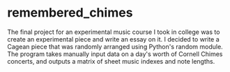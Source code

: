 # remembered_chimes

The final project for an experimental music course I took in college was to create an experimental piece and write an essay on it. I decided to write a Cagean piece that was randomly arranged using Python's random module. The program takes manually input data on a day's worth of Cornell Chimes concerts, and outputs a matrix of sheet music indexes and note lengths.
